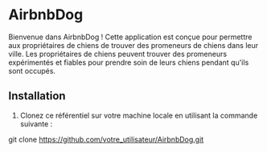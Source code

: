 # AirbnbDog

Bienvenue dans AirbnbDog ! Cette application est conçue pour permettre aux propriétaires de chiens de trouver des promeneurs de chiens dans leur ville. Les propriétaires de chiens peuvent trouver des promeneurs expérimentés et fiables pour prendre soin de leurs chiens pendant qu'ils sont occupés.

## Installation

1. Clonez ce référentiel sur votre machine locale en utilisant la commande suivante :

git clone https://github.com/votre_utilisateur/AirbnbDog.git










